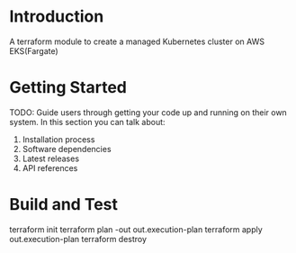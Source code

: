 # Introduction 
A terraform module to create a managed Kubernetes cluster on AWS EKS(Fargate)

# Getting Started
TODO: Guide users through getting your code up and running on their own system. In this section you can talk about:
1.	Installation process
2.	Software dependencies
3.	Latest releases
4.	API references

# Build and Test
terraform init
terraform plan -out out.execution-plan
terraform apply out.execution-plan
terraform destroy 